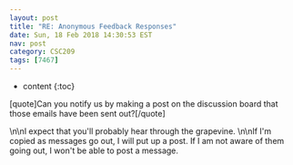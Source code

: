```yaml
---
layout: post
title: "RE: Anonymous Feedback Responses"
date: Sun, 18 Feb 2018 14:30:53 EST
nav: post
category: CSC209
tags: [7467]
---
```


* content
{:toc}

[quote]Can you notify us by making a post on the discussion board that those emails have been sent out?[/quote]
<!-- more -->
<p>\n\nI expect that you'll probably hear through the grapevine. \n\nIf I'm copied as messages go out, I will put up a post. If I am not aware of them going out, I won't be able to post a message.</p>

